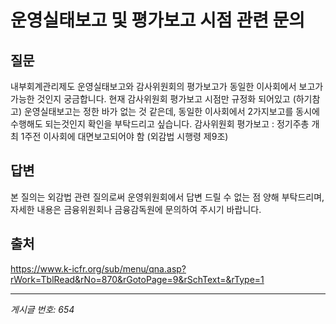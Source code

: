 # 운영실태보고 및 평가보고 시점 관련 문의

## 질문
내부회계관리제도 운영실태보고와 감사위원회의 평가보고가 동일한 이사회에서 보고가 가능한 것인지 궁금합니다.
현재 감사위원회 평가보고 시점만 규정화 되어있고 (하기참고)
운영실태보고는 정한 바가 없는 것 같은데, 동일한 이사회에서 2가지보고를 동시에 수행해도 되는것인지 확인을 부탁드리고 싶습니다.
감사위원회 평가보고 : 정기주총 개최 1주전 이사회에 대면보고되어야 함 (외감법 시행령 제9조)

## 답변
본 질의는 외감법 관련 질의로써 운영위원회에서 답변 드릴 수 없는 점 양해 부탁드리며, 자세한 내용은 금융위원회나 금융감독원에 문의하여 주시기 바랍니다.

## 출처
https://www.k-icfr.org/sub/menu/qna.asp?rWork=TblRead&rNo=870&rGotoPage=9&rSchText=&rType=1

---
*게시글 번호: 654*
